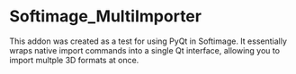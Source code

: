 Softimage_MultiImporter
=======================


This addon was created as a test for using PyQt in Softimage. It essentially wraps native import commands into a single Qt interface, allowing you to import multple 3D formats at once.
